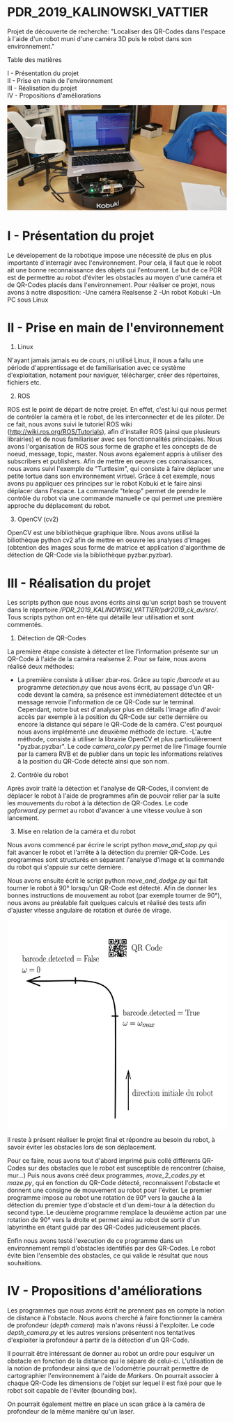 # PDR_2019_KALINOWSKI_VATTIER

Projet de découverte de recherche: "Localiser des QR-Codes dans l'espace à l'aide d'un robot muni d'une caméra 3D puis le robot dans son environnement."

Table des matières

  I - Présentation du projet  
 II - Prise en main de l'environnement  
III - Réalisation du projet  
 IV - Propositions d'améliorations  

![image1](Assets/equipement.jpg)

# I - Présentation du projet

Le dévelopement de la robotique impose une nécessité de plus en plus importante d'interragir avec l'environnement. Pour cela, il faut que le robot ait une bonne reconnaissance des objets qui l'entourent.
Le but de ce PDR est de permettre au robot d'éviter les obstacles au moyen d'une caméra et de QR-Codes placés dans l'environnement.
Pour réaliser ce projet, nous avons à notre disposition:
-Une caméra Realsense 2
-Un robot Kobuki
-Un PC sous Linux
 
 

# II - Prise en main de l'environnement

  1) Linux

N'ayant jamais jamais eu de cours, ni utilisé Linux, il nous a fallu une période d'apprentissage et de familiarisation avec ce système d'exploitation, notament pour naviguer, télécharger, créer des répertoires, fichiers etc.

  2) ROS

ROS est le point de départ de notre projet. En effet, c'est lui qui nous permet de contrôler la caméra et le robot, de les interconnecter et de les piloter.
De ce fait, nous avons suivi le tutoriel ROS wiki (http://wiki.ros.org/ROS/Tutorials), afin d'installer ROS (ainsi que plusieurs librairies) et de nous familiariser avec ses fonctionnalités principales. Nous avons l'organisation de ROS sous forme de graphe et les concepts de de noeud, message, topic, master. Nous avons également appris à utiliser des subscribers et publishers.
Afin de mettre en oeuvre ces connaissances, nous avons suivi l'exemple de "Turtlesim", qui consiste à faire déplacer une petite tortue dans son environnement virtuel. Grâce à cet exemple, nous avons pu appliquer ces principes sur le robot Kobuki et le faire ainsi déplacer dans l'espace. La commande "teleop" permet de prendre le contrôle du robot via une commande manuelle ce qui permet une première approche du déplacement du robot.

  3) OpenCV (cv2)
  
OpenCV est une bibliothèque graphique libre. Nous avons utilisé la biliothèque python cv2 afin de mettre en oeuvre les analyses d'images (obtention des images sous forme de matrice et application d'algorithme de détection de QR-Code via la bibliothèque pyzbar.pyzbar).
  
  

# III - Réalisation du projet

Les scripts python que nous avons écrits ainsi qu'un script bash se trouvent dans le répertoire */PDR_2019_KALINOWSKI_VATTIER/pdr2019_ck_av/src/*. Tous scripts python ont en-tête qui détaille leur utilisation et sont commentés.

  1) Détection de QR-Codes
  
La première étape consiste à détecter et lire l'information présente sur un QR-Code à l'aide de la caméra realsense 2.
Pour se faire, nous avons réalisé deux méthodes:
 - La première consiste à utiliser zbar-ros. Grâce au topic */barcode* et au programme *detection.py* que nous avons écrit, au passage d'un QR-code devant la caméra, sa présence est immédiatement détectée et un message renvoie l'information de ce QR-Code sur le terminal. Cependant, notre but est d'analyser plus en détails l'image afin d'avoir accès par exemple à la position du QR-Code sur cette dernière ou encore la distance qui sépare le QR-Code de la caméra. C'est pourquoi nous avons implémenté une deuxième méthode de lecture.
 -L'autre méthode, consiste à utiliser la librairie OpenCV et plus particulièrement "pyzbar.pyzbar". Le code *camera_color.py* permet de lire l'image fournie par la camera RVB et de publier dans un topic les informations relatives à la position du QR-Code détecté ainsi que son nom.

  2) Contrôle du robot
  
Après avoir traité la détection et l'analyse de QR-Codes, il convient de déplacer le robot à l'aide de programmes afin de pouvoir relier par la suite les mouvements du robot à la détection de QR-Codes.
Le code *goforward.py* permet au robot d'avancer à une vitesse voulue à son lancement.

  3) Mise en relation de la caméra et du robot

Nous avons commencé par écrire le script python *move_and_stop.py* qui fait avancer le robot et l'arrête à la détection du premier QR-Code. Les programmes sont structurés en séparant l'analyse d'image et la commande du robot qui s'appuie sur cette dernière.

Nous avons ensuite écrit le script python *move_and_dodge.py* qui fait tourner le robot à 90° lorsqu'un QR-Code est détecté. Afin de donner les bonnes instructions de mouvement au robot (par exemple tourner de 90°), nous avons au préalable fait quelques calculs et réalisé des tests afin d'ajuster vitesse angulaire de rotation et durée de virage.

![image2](Assets/vitesse.png "Schéma détaillant le principe de l'algorithme move_and_dodge.py")

Il reste à présent réaliser le projet final et répondre au besoin du robot, à savoir éviter les obstacles lors de son déplacement.

Pour ce faire, nous avons tout d'abord imprimé puis collé différents QR-Codes sur des obstacles que le robot est susceptible de rencontrer (chaise, mur...)
Puis nous avons créé deux programmes, *move_2_codes.py* et *maze.py*, qui en fonction du QR-Code détecté, reconnaissent l'obstacle et donnent une consigne de mouvement au robot pour l'éviter. Le premier programme impose au robot une rotation de 90°  vers la gauche à la détection du premier type d'obstacle et d'un demi-tour à la détection du second type. Le deuxième programme remplace la deuxième action par une rotation de 90° vers la droite et permet ainsi au robot de sortir d'un labyrinthe en étant guidé par des QR-Codes judicieusement placés.

Enfin nous avons testé l'execution de ce programme dans un environnement rempli d'obstacles identifiés par des QR-Codes. Le robot évite bien l'ensemble des obstacles, ce qui valide le résultat que nous souhaitions.

# IV - Propositions d'améliorations

Les programmes que nous avons écrit ne prennent pas en compte la notion de distance à l'obstacle. Nous avons cherché à faire fonctionner la caméra de profondeur (*depth camera*) mais n'avons réussi à l'exploiter. Le code *depth_camera.py* et les autres versions présentent nos tentatives d'exploiter la profondeur à partir de la détection d'un QR-Code.

Il pourrait être intéressant de donner au robot un ordre pour esquiver un obstacle en fonction de la distance qui le sépare de celui-ci.
L'utilisation de la notion de profondeur ainsi que de l'odométrie pourrait permettre de cartographier l'environnement à l'aide de *Markers*. On pourrait associer à chaque QR-Code les dimensions de l'objet sur lequel il est fixé pour que le robot soit capable de l'éviter (bounding box).

On pourrait également mettre en place un scan grâce à la caméra de profondeur de la même manière qu'un laser.
